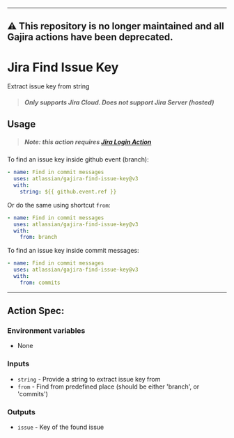 ---------
⚠️ This repository is no longer maintained and all Gajira actions have been deprecated.
---------

# Jira Find Issue Key
Extract issue key from string

> ##### Only supports Jira Cloud. Does not support Jira Server (hosted)

## Usage

> ##### Note: this action requires [Jira Login Action](https://github.com/marketplace/actions/jira-login)

To find an issue key inside github event (branch):
```yaml
- name: Find in commit messages
  uses: atlassian/gajira-find-issue-key@v3
  with:
    string: ${{ github.event.ref }}
```

Or do the same using shortcut `from`:
```yaml
- name: Find in commit messages
  uses: atlassian/gajira-find-issue-key@v3
  with:
    from: branch
```

To find an issue key inside commit messages:
```yaml
- name: Find in commit messages
  uses: atlassian/gajira-find-issue-key@v3
  with:
    from: commits
```

----
## Action Spec:

### Environment variables
- None

### Inputs
- `string` - Provide a string to extract issue key from
- `from` - Find from predefined place (should be either 'branch', or 'commits')

### Outputs
- `issue` - Key of the found issue
